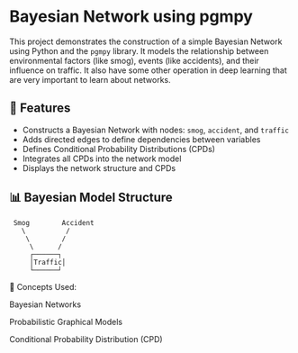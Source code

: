 # Bayesian Network using pgmpy

This project demonstrates the construction of a simple Bayesian Network using Python and the `pgmpy` library. It models the relationship between environmental factors (like smog), events (like accidents), and their influence on traffic.
It also have some other operation in deep learning that are very important to learn about networks.

## 📌 Features

- Constructs a Bayesian Network with nodes: `smog`, `accident`, and `traffic`
- Adds directed edges to define dependencies between variables
- Defines Conditional Probability Distributions (CPDs)
- Integrates all CPDs into the network model
- Displays the network structure and CPDs

## 📊 Bayesian Model Structure

     Smog        Accident
       \          /
        \        /
         \      /
         ┌──────┐
         │Traffic│
         └──────┘

🧠 Concepts Used:

Bayesian Networks

Probabilistic Graphical Models

Conditional Probability Distribution (CPD)
